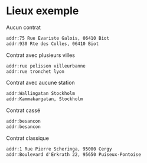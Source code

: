 # Lieux exemple

Aucun contrat

```txt
addr:75 Rue Evariste Galois, 06410 Biot
addr:930 Rte des Colles, 06410 Biot
```

Contrat avec plusieurs villes

```txt
addr:rue pelisson villeurbanne
addr:rue tronchet lyon
```

Contrat avec aucune station

```txt
addr:Wallingatan Stockholm
addr:Kammakargatan, Stockholm
```

Contrat cassé

```txt
addr:besancon
addr:besancon
```

Contrat classique

```txt
addr:1 Rue Pierre Scheringa, 95000 Cergy
addr:Boulevard d'Erkrath 22, 95650 Puiseux-Pontoise
```
